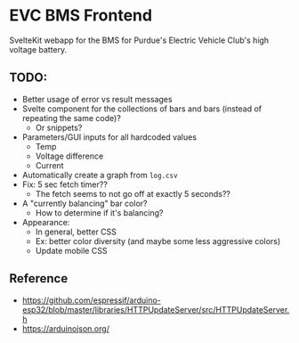 # EVC BMS Frontend

SvelteKit webapp for the BMS for Purdue's Electric Vehicle Club's high voltage battery.

## TODO:

- Better usage of error vs result messages
- Svelte component for the collections of bars and bars (instead of repeating the same code)?
	- Or snippets?
- Parameters/GUI inputs for all hardcoded values
	- Temp
	- Voltage difference
	- Current
- Automatically create a graph from `log.csv`
- Fix: 5 sec fetch timer??
	- The fetch seems to not go off at exactly 5 seconds??
- A "currently balancing" bar color?
	- How to determine if it's balancing?
- Appearance:
	- In general, better CSS
	- Ex: better color diversity (and maybe some less aggressive colors)
	- Update mobile CSS

## Reference

- https://github.com/espressif/arduino-esp32/blob/master/libraries/HTTPUpdateServer/src/HTTPUpdateServer.h
- https://arduinojson.org/